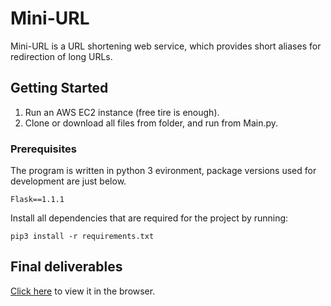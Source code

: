 # Mini-URL

Mini-URL is a URL shortening web service, which provides short aliases for redirection of long URLs.

## Getting Started

1. Run an AWS EC2 instance (free tire is enough).
2. Clone or download all files from folder, and run from Main.py.

### Prerequisites

The program is written in python 3 evironment, package versions used for development are just below.
```
Flask==1.1.1
```
Install all dependencies that are required for the project by running:
```
pip3 install -r requirements.txt
```

## Final deliverables
[Click here](http://jj-miniurl.tools/) to view it in the browser.
